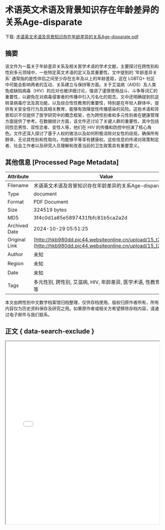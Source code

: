 # 术语英文术语及背景知识存在年龄差异的关系Age-disparate

<!-- tcd_download_link -->
下载: <a href="术语英文术语及背景知识存在年龄差异的关系Age-disparate.pdf" download>术语英文术语及背景知识存在年龄差异的关系Age-disparate.pdf</a>
<!-- tcd_download_link_end -->

## 摘要

<!-- tcd_abstract -->
该文件为一篇关于年龄差异关系及相关医学术语的学术文献，主要探讨在跨性别和性别多元领域中，一些特定英文术语的定义及其重要性。文中提到的 ‘年龄差异关系’ 通常指的是性伴侣之间至少存在五年及以上的年龄差距，这在 LGBTQ+ 社区中可能会影响两者的互动、关系建立与保持等方面。关于艾滋病（AIDS）及人类免疫缺陷病毒（HIV）的应对也被详细讨论，强调了谨慎使用战斗、斗争等词汇的重要性，以避免在对病毒侵害者的传播中引入污名化的观念。文中还明确提到抗逆转录病毒疗法及其功能，以及综合性性教育的重要性，特别是在年轻人群体中，提供有关安全性行为及其相关教育，能够有效降低性传播感染的风险。这些术语和背景知识不仅提供了医学研究中的概念框架，也为跨性别者和多元性别者在健康管理方面提供了参考。在数据统计方面，该文件还讨论了关键人群的重要性，其中包括同性恋男性、双性恋者、变性人等，他们在 HIV 的传播和防控中扮演了核心角色。文件还深入探讨了基于人权的做法以及如何积极消除对女性的歧视，确保所有群体，无论其性别和性取向，均能够平等享有健康权。这些信息的传递对政策制定者、社会工作者以及研究人员理解和改善当前的卫生政策具有重要意义。

<!-- tcd_abstract_end -->

## 其他信息 [Processed Page Metadata]

| Attribute       | Value                                  |
|-----------------|----------------------------------------|
| Filename        | 术语英文术语及背景知识存在年龄差异的关系Age-disparate.pdf                             |
| Type            | document                                 |
| Format          | PDF Document                               |
| Size            | 324519 bytes                           |
| MD5             | 3f4c0d1a85e5897431fbfc81b5ca2a2d                                  |
| Archived Date   | 2024-10-29 05:51:25                             |
| Original Link   | [http://hkb980dd.pic44.websiteonline.cn/upload/15_t2mb.pdf](http://hkb980dd.pic44.websiteonline.cn/upload/15_t2mb.pdf)                         |
| Author          | 未知                               |
| Region          | 未知                               |
| Date            | 未知                                 |
| Tags            | 多元性别, 跨性别, 艾滋病, HIV, 年龄差异, 医学术语, 性教育, 性别平等                                 |

本文由跨性别中文数字档案馆归档整理，仅供存档使用。版权归原作者所有，所有内容仅为历史资料保存及研究之用。如果原作者或相关方希望移除存档内容，请通过电子邮件与我们联系。

## 正文 { data-search-exclude }

<!-- tcd_main_text -->
<iframe src="../术语英文术语及背景知识存在年龄差异的关系Age-disparate.pdf" width="100%" height="600px">
    <p>无法显示PDF，请下载查看。</p>
</iframe>
<!-- tcd_main_text_end -->

